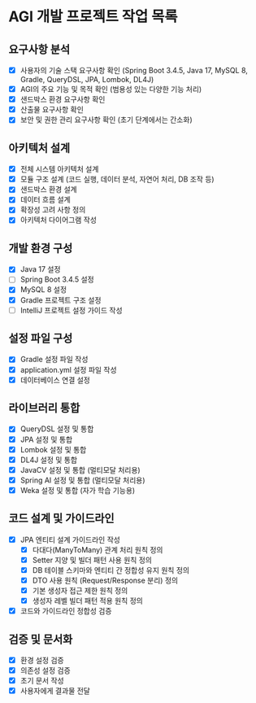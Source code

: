 # AGI 개발 프로젝트 작업 목록

## 요구사항 분석
- [x] 사용자의 기술 스택 요구사항 확인 (Spring Boot 3.4.5, Java 17, MySQL 8, Gradle, QueryDSL, JPA, Lombok, DL4J)
- [x] AGI의 주요 기능 및 목적 확인 (범용성 있는 다양한 기능 처리)
- [x] 샌드박스 환경 요구사항 확인
- [x] 산출물 요구사항 확인
- [x] 보안 및 권한 관리 요구사항 확인 (초기 단계에서는 간소화)

## 아키텍처 설계
- [x] 전체 시스템 아키텍처 설계
- [x] 모듈 구조 설계 (코드 실행, 데이터 분석, 자연어 처리, DB 조작 등)
- [x] 샌드박스 환경 설계
- [x] 데이터 흐름 설계
- [x] 확장성 고려 사항 정의
- [x] 아키텍처 다이어그램 작성

## 개발 환경 구성
- [x] Java 17 설정
- [ ] Spring Boot 3.4.5 설정
- [x] MySQL 8 설정
- [x] Gradle 프로젝트 구조 설정
- [ ] IntelliJ 프로젝트 설정 가이드 작성

## 설정 파일 구성
- [x] Gradle 설정 파일 작성
- [x] application.yml 설정 파일 작성
- [x] 데이터베이스 연결 설정

## 라이브러리 통합
- [x] QueryDSL 설정 및 통합
- [x] JPA 설정 및 통합
- [x] Lombok 설정 및 통합
- [x] DL4J 설정 및 통합
- [x] JavaCV 설정 및 통합 (멀티모달 처리용)
- [x] Spring AI 설정 및 통합 (멀티모달 처리용)
- [x] Weka 설정 및 통합 (자가 학습 기능용)

## 코드 설계 및 가이드라인
- [x] JPA 엔티티 설계 가이드라인 작성
  - [x] 다대다(ManyToMany) 관계 처리 원칙 정의
  - [x] Setter 지양 및 빌더 패턴 사용 원칙 정의
  - [x] DB 테이블 스키마와 엔티티 간 정합성 유지 원칙 정의
  - [x] DTO 사용 원칙 (Request/Response 분리) 정의
  - [x] 기본 생성자 접근 제한 원칙 정의
  - [x] 생성자 레벨 빌더 패턴 적용 원칙 정의
- [x] 코드와 가이드라인 정합성 검증

## 검증 및 문서화
- [x] 환경 설정 검증
- [x] 의존성 설정 검증
- [x] 초기 문서 작성
- [x] 사용자에게 결과물 전달

